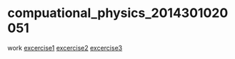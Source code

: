 # compuational_physics_2014301020051
work
[excercise1](https://github.com/tmh726699/compuational_physics_2014301020051/blob/master/Exercise_01)
[excercise2](https://github.com/tmh726699/compuational_physics_2014301020051/blob/master/excercise02)
[excercise3](https://github.com/tmh726699/compuational_physics_2014301020051/blob/master/excercise03)
